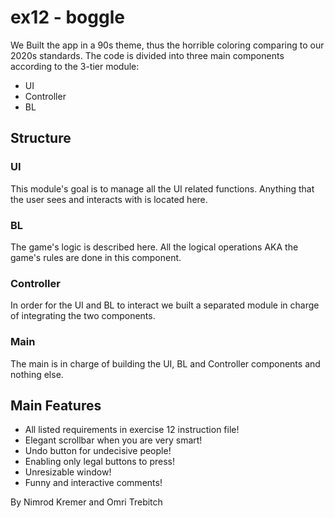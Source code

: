 # ex12 - boggle
We Built the app in a 90s theme, thus the horrible coloring comparing to our 2020s standards.
The code is divided into three main components according to the 3-tier module:
* UI
* Controller
* BL

## Structure
### UI
This module's goal is to manage all the UI related functions. Anything that the user sees and interacts with
is located here.

### BL
The game's logic is described here. All the logical operations AKA the game's rules are done in this component.

### Controller
In order for the UI and BL to interact we built a separated module in charge of integrating the two components.

### Main
The main is in charge of building the UI, BL and Controller components and nothing else.

## Main Features
* All listed requirements in exercise 12 instruction file!
* Elegant scrollbar when you are very smart!
* Undo button for undecisive people!
* Enabling only legal buttons to press!
* Unresizable window!
* Funny and interactive comments!


By Nimrod Kremer and Omri Trebitch